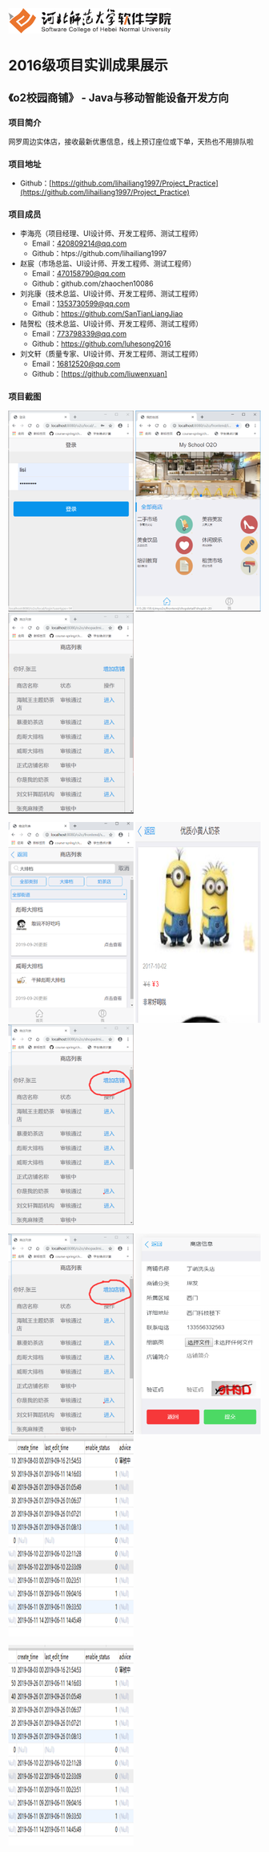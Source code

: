 <img src="../../../image/logo.png"  height="50" />

# 2016级项目实训成果展示 

## 《o2校园商铺》 -  Java与移动智能设备开发方向

###  项目简介

网罗周边实体店，接收最新优惠信息，线上预订座位或下单，天热也不用排队啦

### 项目地址

- Github：[https://github.com/lihailiang1997/Project_Practice](https://github.com/lihailiang1997/Project_Practice)

### 项目成员

- 李海亮（项目经理、UI设计师、开发工程师、测试工程师）
  - Email：420809214@qq.com 
  - Github：htps://github.com/lihailiang1997
- 赵宸（市场总监、UI设计师、开发工程师、测试工程师）
  - Email：470158790@qq.com
  - Github：github.com/zhaochen10086
- 刘兆康（技术总监、UI设计师、开发工程师、测试工程师）
  - Email：1353730599@qq.com
  - Github：https://github.com/SanTianLiangJiao
- 陆贺松（技术总监、UI设计师、开发工程师、测试工程师）
  - Email：773798339@qq.com
  - Github：https://github.com/luhesong2016
- 刘文轩（质量专家、UI设计师、开发工程师、测试工程师）
  - Email：16812520@qq.com
  - Github：[https://github.com/liuwenxuan]

### 项目截图

<p>
<img src="./image/登录界面自动检测顾客和店长.png" width=250 height=400 />
<img src="./image/用户登录界面.png" width=250 height=400 />
<img src="./image/店长登录界面.png" width=250 height=400 />
</p>

<p>
<img src="./image/用户点击分类进入店铺.png" width=250 height=400 />
<img src="./image/用户点击商品查看商品展示图和价格.png" width=250 height=400 />
<img src="./image/店长点击添加店铺.png" width=250 height=400 />
</p>

<p>
<img src="./image/店长点击添加店铺.png" width=250 height=400 />
<img src="./image/店长编辑好信息就是审核状态.png" width=250 height=400 />
<img src="./image/管理员在数据库中编辑信息就可以通过审核.png" width=250 height=400 />
</p>

<p>
<img src="./image/管理员在数据库中编辑信息就可以通过审核.png" width=250 height=400 />
</p>


